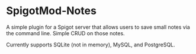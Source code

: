 # SpigotMod-Notes

A simple plugin for a Spigot server that allows users to save small notes via the command
line. Simple CRUD on those notes.

Currently supports SQLite (not in memory), MySQL, and PostgreSQL.